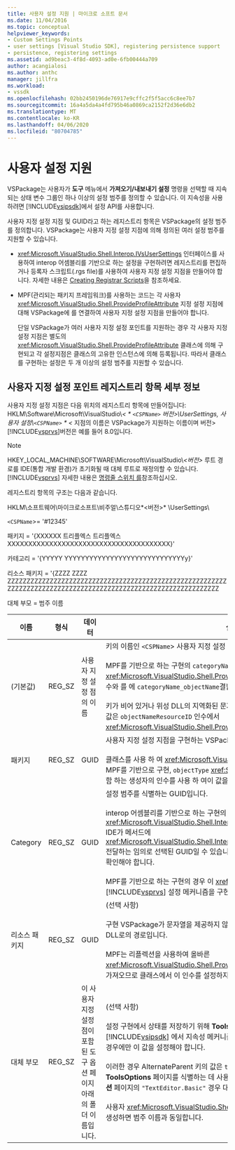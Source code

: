```yaml
---
title: 사용자 설정 지원 | 마이크로 소프트 문서
ms.date: 11/04/2016
ms.topic: conceptual
helpviewer_keywords:
- Custom Settings Points
- user settings [Visual Studio SDK], registering persistence support
- persistence, registering settings
ms.assetid: ad9beac3-4f8d-4093-ad0e-6fb00444a709
author: acangialosi
ms.author: anthc
manager: jillfra
ms.workload:
- vssdk
ms.openlocfilehash: 02bb2450196de76917e9cffc2f5f5acc6c8ee7b7
ms.sourcegitcommit: 16a4a5da4a4fd795b46a0869ca2152f2d36e6db2
ms.translationtype: MT
ms.contentlocale: ko-KR
ms.lasthandoff: 04/06/2020
ms.locfileid: "80704785"
---
```

# <a name="support-for-user-settings"></a>사용자 설정 지원
VSPackage는 사용자가 **도구** 메뉴에서 **가져오기/내보내기 설정** 명령을 선택할 때 지속되는 상태 변수 그룹인 하나 이상의 설정 범주를 정의할 수 있습니다. 이 지속성을 사용하려면 [!INCLUDE[vsipsdk](../../extensibility/includes/vsipsdk_md.md)]에서 설정 API를 사용합니다.

 사용자 지정 설정 지점 및 GUID라고 하는 레지스트리 항목은 VSPackage의 설정 범주를 정의합니다. VSPackage는 사용자 지정 설정 지점에 의해 정의된 여러 설정 범주를 지원할 수 있습니다.

- <xref:Microsoft.VisualStudio.Shell.Interop.IVsUserSettings> 인터페이스를 사용하여 interop 어셈블리를 기반으로 하는 설정을 구현하려면 레지스트리를 편집하거나 등록자 스크립트(.rgs file)를 사용하여 사용자 지정 설정 지점을 만들어야 합니다. 자세한 내용은 [Creating Registrar Scripts](/cpp/atl/creating-registrar-scripts)을 참조하세요.

- MPF(관리되는 패키지 프레임워크)를 사용하는 코드는 각 사용자 <xref:Microsoft.VisualStudio.Shell.ProvideProfileAttribute> 지정 설정 지점에 대해 VSPackage에 를 연결하여 사용자 지정 설정 지점을 만들어야 합니다.

     단일 VSPackage가 여러 사용자 지정 설정 포인트를 지원하는 경우 각 사용자 지정 설정 지점은 별도의 <xref:Microsoft.VisualStudio.Shell.ProvideProfileAttribute> 클래스에 의해 구현되고 각 설정지점은 클래스의 고유한 인스턴스에 의해 등록됩니다. 따라서 클래스를 구현하는 설정은 두 개 이상의 설정 범주를 지원할 수 있습니다.

## <a name="custom-settings-point-registry-entry-details"></a>사용자 지정 설정 포인트 레지스트리 항목 세부 정보
 사용자 지정 설정 지점은 다음 위치의 레지스트리 항목에 만들어집니다: HKLM\Software\Microsoft\VisualStudio\\*\< * `<CSPName>` 버전>\UserSettings, 사용자 설정\\`<CSPName>` * \<* 지점의 이름은 VSPackage가 지원하는 이름이며 버전>[!INCLUDE[vsprvs](../../code-quality/includes/vsprvs_md.md)]버전은 예를 들어 8.0입니다.

> [!NOTE]
> HKEY_LOCAL_MACHINE\SOFTWARE\Microsoft\VisualStudio\\*\<버전>* 루트 경로를 IDE(통합 개발 환경)가 초기화될 때 대체 루트로 재정의할 수 있습니다. [!INCLUDE[vsprvs](../../code-quality/includes/vsprvs_md.md)] 자세한 내용은 [명령줄 스위치 를](../../extensibility/command-line-switches-visual-studio-sdk.md)참조하십시오.

 레지스트리 항목의 구조는 다음과 같습니다.

 HKLM\소프트웨어\마이크로소프트\비주얼\\스튜디오*\<버전>* \UserSettings\

 `<CSPName`>= '#12345'

 패키지 = '{XXXXXX 트리플엑스 트리플엑스XXXXXXXXXXXXXXXXXXXXXXXXXXXXXXXXXXXXXXX}'

 카테고리 = '{YYYYY YYYYYYYYYYYYYYYYYYYYYYYYYYYYYy}'

 리소스 패키지 = '{ZZZZ ZZZZ ZZZZZZZZZZZZZZZZZZZZZZZZZZZZZZZZZZZZZZZZZZZZZZZZZZZZZZZZZZZZZZZZZZZZZZZZZZZZZZZZZZZZZZZZZZZZZZZZZZZZZZZZZZZZZZZZ

 대체 부모 = 범주 이름

| 이름 | 형식 | 데이터 | 설명 |
|-----------------|--------| - | - |
| (기본값) | REG_SZ | 사용자 지정 설정 점의 이름 | 키의 이름인 `<CSPName`> 사용자 지정 설정 점의 지역화되지 않은 이름입니다.<br /><br /> MPF를 기반으로 하는 구현의 `categoryName` 경우 `objectName` <xref:Microsoft.VisualStudio.Shell.ProvideProfileAttribute> 키 이름은 생성자의 인수와 를 에 `categoryName_objectName`결합하여 가져옵니다.<br /><br /> 키가 비어 있거나 위성 DLL의 지역화된 문자열에 대한 참조 ID를 포함할 수 있습니다. 이 값은 `objectNameResourceID` 인수에서 <xref:Microsoft.VisualStudio.Shell.ProvideProfileAttribute> 생성자로 가져옵니다. |
| 패키지 | REG_SZ | GUID | 사용자 지정 설정 지점을 구현하는 VSPackage의 GUID입니다.<br /><br /> 클래스를 사용 하 여 <xref:Microsoft.VisualStudio.Shell.ProvideProfileAttribute> MPF를 기반으로 구현, `objectType` <xref:System.Type> VSPackage와 리플렉션을 포함 하는 생성자의 인수를 사용 하 여이 값을 가져옵니다. |
| Category | REG_SZ | GUID | 설정 범주를 식별하는 GUID입니다.<br /><br /> interop 어셈블리를 기반으로 하는 구현의 경우 이 값은 [!INCLUDE[vsprvs](../../code-quality/includes/vsprvs_md.md)] <xref:Microsoft.VisualStudio.Shell.Interop.IVsUserSettings.ExportSettings%2A> IDE가 메서드에 <xref:Microsoft.VisualStudio.Shell.Interop.IVsUserSettings.ImportSettings%2A> 전달하는 임의로 선택된 GUID일 수 있습니다. 이 두 메서드의 모든 구현은 GUID 인수를 확인해야 합니다.<br /><br /> MPF를 기반으로 하는 구현의 경우 이 <xref:System.Type> GUID는 [!INCLUDE[vsprvs](../../code-quality/includes/vsprvs_md.md)] 설정 메커니즘을 구현하는 클래스의 에서 가져옵니다. |
| 리소스 패키지 | REG_SZ | GUID | (선택 사항)<br /><br /> 구현 VSPackage가 문자열을 제공하지 않는 경우 지역화된 문자열을 포함하는 위성 DLL로의 경로입니다.<br /><br /> MPF는 리플렉션을 사용하여 올바른 <xref:Microsoft.VisualStudio.Shell.ProvideProfileAttribute> 리소스 VSPackage를 가져오므로 클래스에서 이 인수를 설정하지 않습니다. |
| 대체 부모 | REG_SZ | 이 사용자 지정 설정 점이 포함된 도구 옵션 페이지 아래의 폴더 이름입니다. | (선택 사항)<br /><br /> 설정 구현에서 상태를 저장하기 위해 **Tools Options** 자동화 모델의 메커니즘이 아닌 [!INCLUDE[vsipsdk](../../extensibility/includes/vsipsdk_md.md)] 에서 지속성 메커니즘을 사용하는 도구 옵션 페이지를 지원하는 경우에만 이 값을 설정해야 합니다.<br /><br /> 이러한 경우 AlternateParent 키의 값은 `topic` 특정 `topic.sub-topic` **ToolsOptions** 페이지를 식별하는 데 사용되는 문자열의 섹션입니다. 예를 들어 **도구옵션** 페이지의 `"TextEditor.Basic"` 경우 대체 부모의 `"TextEditor"`값은 .가 됩니다.<br /><br /> 사용자 <xref:Microsoft.VisualStudio.Shell.ProvideProfileAttribute> 지정 설정 점을 생성하면 범주 이름과 동일합니다. |
